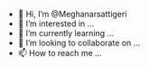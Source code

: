 - 👋 Hi, I’m @Meghanarsattigeri
- 👀 I’m interested in ...
- 🌱 I’m currently learning ...
- 💞️ I’m looking to collaborate on ...
- 📫 How to reach me ...

<!---
Meghanarsattigeri/Meghanarsattigeri is a ✨ special ✨ repository because its `README.md` (this file) appears on your GitHub profile.
You can click the Preview link to take a look at your changes.
--->
